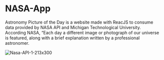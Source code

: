 # NASA-App
Astronomy Picture of the Day is a website made with ReacJS to consume data provided by NASA API and Michigan Technological University. According NASA, “Each day a different image or photograph of our universe is featured, along with a brief explanation written by a professional astronomer.


![Nasa-API-1-213x300](https://user-images.githubusercontent.com/62628610/119385493-311b8180-bc94-11eb-9086-d7c521c76616.png)


